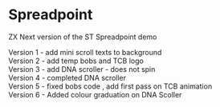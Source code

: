 # Spreadpoint
ZX Next version of the ST Spreadpoint demo


Version 1 - add mini scroll texts to background  
Version 2 - add temp bobs and TCB logo  
Version 3 - add DNA scroller - does not spin  
Version 4 - completed DNA scroller  
Version 5 - fixed bobs code , add first pass on TCB animation  
Version 6 - Added colour graduation on DNA Scoller  


